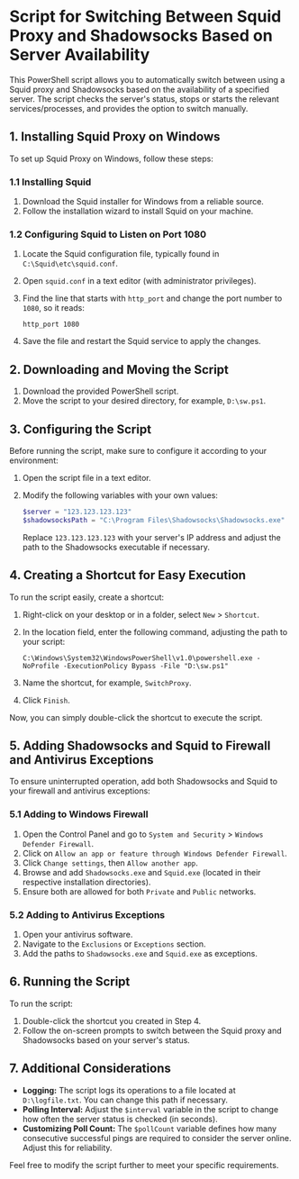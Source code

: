 # Script for Switching Between Squid Proxy and Shadowsocks Based on Server Availability

This PowerShell script allows you to automatically switch between using a Squid proxy and Shadowsocks based on the availability of a specified server. The script checks the server's status, stops or starts the relevant services/processes, and provides the option to switch manually.

## 1. Installing Squid Proxy on Windows

To set up Squid Proxy on Windows, follow these steps:

### 1.1 Installing Squid

1. Download the Squid installer for Windows from a reliable source.
2. Follow the installation wizard to install Squid on your machine.

### 1.2 Configuring Squid to Listen on Port 1080

1. Locate the Squid configuration file, typically found in `C:\Squid\etc\squid.conf`.
2. Open `squid.conf` in a text editor (with administrator privileges).
3. Find the line that starts with `http_port` and change the port number to `1080`, so it reads:

   ```plaintext
   http_port 1080
   ```

4. Save the file and restart the Squid service to apply the changes.

## 2. Downloading and Moving the Script

1. Download the provided PowerShell script.
2. Move the script to your desired directory, for example, `D:\sw.ps1`.

## 3. Configuring the Script

Before running the script, make sure to configure it according to your environment:

1. Open the script file in a text editor.
2. Modify the following variables with your own values:

   ```powershell
   $server = "123.123.123.123"
   $shadowsocksPath = "C:\Program Files\Shadowsocks\Shadowsocks.exe"
   ```

   Replace `123.123.123.123` with your server's IP address and adjust the path to the Shadowsocks executable if necessary.

## 4. Creating a Shortcut for Easy Execution

To run the script easily, create a shortcut:

1. Right-click on your desktop or in a folder, select `New` > `Shortcut`.
2. In the location field, enter the following command, adjusting the path to your script:

   ```plaintext
   C:\Windows\System32\WindowsPowerShell\v1.0\powershell.exe -NoProfile -ExecutionPolicy Bypass -File "D:\sw.ps1"
   ```

3. Name the shortcut, for example, `SwitchProxy`.
4. Click `Finish`.

Now, you can simply double-click the shortcut to execute the script.

## 5. Adding Shadowsocks and Squid to Firewall and Antivirus Exceptions

To ensure uninterrupted operation, add both Shadowsocks and Squid to your firewall and antivirus exceptions:

### 5.1 Adding to Windows Firewall

1. Open the Control Panel and go to `System and Security` > `Windows Defender Firewall`.
2. Click on `Allow an app or feature through Windows Defender Firewall`.
3. Click `Change settings`, then `Allow another app`.
4. Browse and add `Shadowsocks.exe` and `Squid.exe` (located in their respective installation directories).
5. Ensure both are allowed for both `Private` and `Public` networks.

### 5.2 Adding to Antivirus Exceptions

1. Open your antivirus software.
2. Navigate to the `Exclusions` or `Exceptions` section.
3. Add the paths to `Shadowsocks.exe` and `Squid.exe` as exceptions.

## 6. Running the Script

To run the script:

1. Double-click the shortcut you created in Step 4.
2. Follow the on-screen prompts to switch between the Squid proxy and Shadowsocks based on your server's status.

## 7. Additional Considerations

- **Logging:** The script logs its operations to a file located at `D:\logfile.txt`. You can change this path if necessary.
- **Polling Interval:** Adjust the `$interval` variable in the script to change how often the server status is checked (in seconds).
- **Customizing Poll Count:** The `$pollCount` variable defines how many consecutive successful pings are required to consider the server online. Adjust this for reliability.

Feel free to modify the script further to meet your specific requirements.
